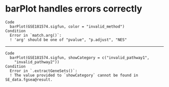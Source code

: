 # barPlot handles errors correctly

    Code
      barPlot(GSE181574.sigfun, color = "invalid_method")
    Condition
      Error in `match.arg()`:
      ! 'arg' should be one of "pvalue", "p.adjust", "NES"

---

    Code
      barPlot(GSE181574.sigfun, showCategory = c("invalid_pathway1",
        "invalid_pathway2"))
    Condition
      Error in `.extractGeneSets()`:
      ! The value provided to `showCategory` cannot be found in SE_data.fgsea@result.


